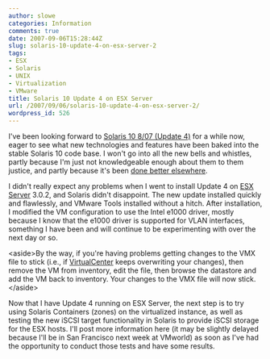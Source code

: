 ```yaml
---
author: slowe
categories: Information
comments: true
date: 2007-09-06T15:28:44Z
slug: solaris-10-update-4-on-esx-server-2
tags:
- ESX
- Solaris
- UNIX
- Virtualization
- VMware
title: Solaris 10 Update 4 on ESX Server
url: /2007/09/06/solaris-10-update-4-on-esx-server-2/
wordpress_id: 526
---
```


I've been looking forward to [Solaris 10 8/07 (Update 4)](http://www.sun.com/software/solaris/) for a while now, eager to see what new technologies and features have been baked into the stable Solaris 10 code base. I won't go into all the new bells and whistles, partly because I'm just not knowledgeable enough about them to them justice, and partly because it's been [done better elsewhere](http://www.c0t0d0s0.eu/archives/3481-Whats-new-in-Solaris-10-0807-aka-Update-4.html).

I didn't really expect any problems when I went to install Update 4 on [ESX Server](http://www.vmware.com/products/vi/esx/) 3.0.2, and Solaris didn't disappoint. The new update installed quickly and flawlessly, and VMware Tools installed without a hitch. After installation, I modified the VM configuration to use the Intel e1000 driver, mostly because I know that the e1000 driver is supported for VLAN interfaces, something I have been and will continue to be experimenting with over the next day or so.

&lt;aside&gt;By the way, if you're having problems getting changes to the VMX file to stick (i.e., if [VirtualCenter](http://www.vmware.com/products/vi/vc/) keeps overwriting your changes), then remove the VM from inventory, edit the file, then browse the datastore and add the VM back to inventory. Your changes to the VMX file will now stick.&lt;/aside&gt;

Now that I have Update 4 running on ESX Server, the next step is to try using Solaris Containers (zones) on the virtualized instance, as well as testing the new iSCSI target functionality in Solaris to provide iSCSI storage for the ESX hosts. I'll post more information here (it may be slightly delayed because I'll be in San Francisco next week at VMworld) as soon as I've had the opportunity to conduct those tests and have some results.
